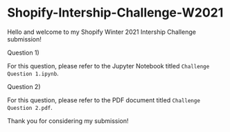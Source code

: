 # Shopify-Intership-Challenge-W2021


Hello and welcome to my Shopify Winter 2021 Intership Challenge submission!

Question 1)

For this question, please refer to the Jupyter Notebook titled `Challenge Question 1.ipynb`.

Question 2)

For this question, please refer to the PDF document titled `Challenge Question 2.pdf`.

Thank you for considering my submission!
